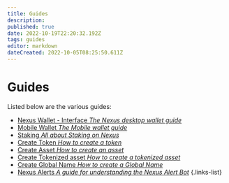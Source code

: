 ```yaml
---
title: Guides
description: 
published: true
date: 2022-10-19T22:20:32.192Z
tags: guides
editor: markdown
dateCreated: 2022-10-05T08:25:50.611Z
---
```


# Guides
Listed below are the various guides:

- [Nexus Wallet - Interface *The Nexus desktop wallet guide*](/en/guides/interface)
- [Mobile Wallet *The Mobile wallet guide*](/en/guides/mobile-wallet)
- [Staking *All about Staking on Nexus*](/en/guides/staking)
- [Create Token *How to create a token*](/en/guides/create-token)
- [Create Asset *How to create an asset*](/en/guides/create-asset)
- [Create Tokenized asset *How to create a tokenized asset*](/en/guides/create-tokenized-asset)
- [Create Global Name *How to create a Global Name*](/en/guides/create-global-name)
- [Nexus Alerts *A guide for understanding the Nexus Alert Bot*](/en/guides/nexus-alerts)
{.links-list}
